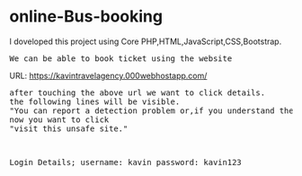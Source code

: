 # online-Bus-booking
I doveloped this project using Core PHP,HTML,JavaScript,CSS,Bootstrap.
<pre>
We can be able to book ticket using the website
</pre>
URL: https://kavintravelagency.000webhostapp.com/

<pre>after touching the above url we want to click details.
the following lines will be visible.
"You can report a detection problem or,if you understand the risks to your security,visit this unsafe site."
now you want to click 
"visit this unsafe site."
</pre><pre>
Login Details;
username: kavin
password: kavin123
</pre>




